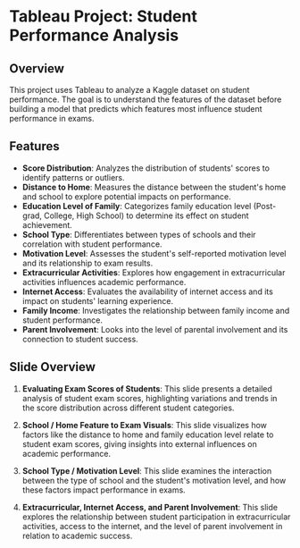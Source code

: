 # Tableau Project: Student Performance Analysis

## Overview

This project uses Tableau to analyze a Kaggle dataset on student performance. The goal is to understand the features of the dataset before building a model that predicts which features most influence student performance in exams.

## Features

- **Score Distribution**: Analyzes the distribution of students' scores to identify patterns or outliers.
- **Distance to Home**: Measures the distance between the student's home and school to explore potential impacts on performance.
- **Education Level of Family**: Categorizes family education level (Post-grad, College, High School) to determine its effect on student achievement.
- **School Type**: Differentiates between types of schools and their correlation with student performance.
- **Motivation Level**: Assesses the student's self-reported motivation level and its relationship to exam results.
- **Extracurricular Activities**: Explores how engagement in extracurricular activities influences academic performance.
- **Internet Access**: Evaluates the availability of internet access and its impact on students' learning experience.
- **Family Income**: Investigates the relationship between family income and student performance.
- **Parent Involvement**: Looks into the level of parental involvement and its connection to student success.

## Slide Overview

1. **Evaluating Exam Scores of Students**: This slide presents a detailed analysis of student exam scores, highlighting variations and trends in the score distribution across different student categories.
   
2. **School / Home Feature to Exam Visuals**: This slide visualizes how factors like the distance to home and family education level relate to student exam scores, giving insights into external influences on academic performance.

3. **School Type / Motivation Level**: This slide examines the interaction between the type of school and the student's motivation level, and how these factors impact performance in exams.

4. **Extracurricular, Internet Access, and Parent Involvement**: This slide explores the relationship between student participation in extracurricular activities, access to the internet, and the level of parent involvement in relation to academic success.

